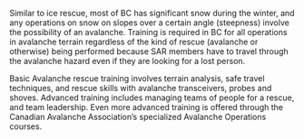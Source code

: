 Similar to ice rescue, most of BC has significant snow during the winter, and any operations on snow on slopes over a certain angle (steepness) involve the possibility of an avalanche. Training is required in BC for all operations in avalanche terrain regardless of the kind of rescue (avalanche or otherwise) being performed because SAR members have to travel through the avalanche hazard even if they are looking for a lost person.

Basic Avalanche rescue training involves terrain analysis, safe travel techniques, and rescue skills with avalanche transceivers, probes and shoves. Advanced training includes managing teams of people for a rescue, and team leadership. Even more advanced training is offered through the Canadian Avalanche Association’s specialized Avalanche Operations courses.